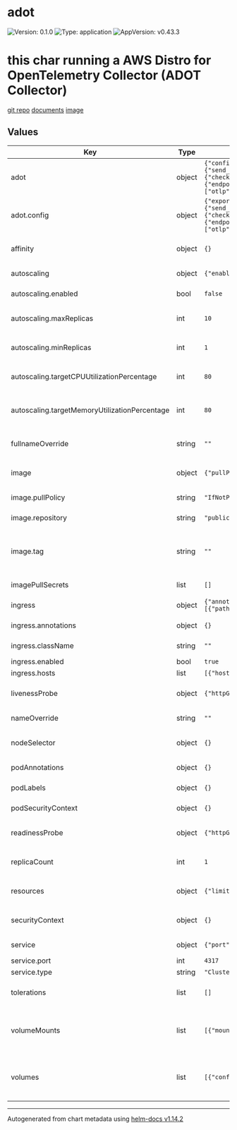 # adot

![Version: 0.1.0](https://img.shields.io/badge/Version-0.1.0-informational?style=flat-square) ![Type: application](https://img.shields.io/badge/Type-application-informational?style=flat-square) ![AppVersion: v0.43.3](https://img.shields.io/badge/AppVersion-v0.43.3-informational?style=flat-square)

# this char running a AWS Distro for OpenTelemetry Collector (ADOT Collector)
[git repo](https://github.com/aws-observability/aws-otel-collector)
[documents](https://aws-otel.github.io)
[image](https://gallery.ecr.aws/aws-observability/aws-otel-collector)

## Values

| Key | Type | Default | Description |
|-----|------|---------|-------------|
| adot | object | `{"config":{"exporters":{"otlp":{}},"extensions":{"health_check":{"endpoint":"${env:MY_POD_IP}:13133"}},"processors":{"batch":{"send_batch_max_size":200,"send_batch_size":100},"memory_limiter":{"check_interval":"5s","limit_percentage":80,"spike_limit_percentage":25}},"receivers":{"otlp":{"protocols":{"grpc":{"endpoint":"${env:MY_POD_IP}:4317"}}}},"service":{"extensions":["health_check"],"pipelines":{"traces":{"exporters":["otlp"],"processors":["memory_limiter","batch"],"receivers":["otlp"]}}}}}` | ADOT configuration |
| adot.config | object | `{"exporters":{"otlp":{}},"extensions":{"health_check":{"endpoint":"${env:MY_POD_IP}:13133"}},"processors":{"batch":{"send_batch_max_size":200,"send_batch_size":100},"memory_limiter":{"check_interval":"5s","limit_percentage":80,"spike_limit_percentage":25}},"receivers":{"otlp":{"protocols":{"grpc":{"endpoint":"${env:MY_POD_IP}:4317"}}}},"service":{"extensions":["health_check"],"pipelines":{"traces":{"exporters":["otlp"],"processors":["memory_limiter","batch"],"receivers":["otlp"]}}}}` | ADOT collector configuration |
| affinity | object | `{}` | Affinity for pod assignment |
| autoscaling | object | `{"enabled":false,"maxReplicas":10,"minReplicas":1,"targetCPUUtilizationPercentage":80,"targetMemoryUtilizationPercentage":80}` | Autoscaling configuration |
| autoscaling.enabled | bool | `false` | Enable autoscaling |
| autoscaling.maxReplicas | int | `10` | Maximum number of replicas |
| autoscaling.minReplicas | int | `1` | Minimum number of replicas |
| autoscaling.targetCPUUtilizationPercentage | int | `80` | Target CPU utilization percentage |
| autoscaling.targetMemoryUtilizationPercentage | int | `80` | Target memory utilization percentage |
| fullnameOverride | string | `""` | Override the full chart name |
| image | object | `{"pullPolicy":"IfNotPresent","repository":"public.ecr.aws/aws-observability/aws-otel-collector","tag":""}` | Container image configuration |
| image.pullPolicy | string | `"IfNotPresent"` | Image pull policy |
| image.repository | string | `"public.ecr.aws/aws-observability/aws-otel-collector"` | Image repository |
| image.tag | string | `""` | Overrides the image tag whose default is the chart appVersion. |
| imagePullSecrets | list | `[]` | Image pull secrets |
| ingress | object | `{"annotations":{},"className":"","enabled":true,"hosts":[{"host":"chart-example.local","paths":[{"path":"/","pathType":"Prefix","port":4317}]}]}` | Ingress configuration |
| ingress.annotations | object | `{}` | Ingress annotations |
| ingress.className | string | `""` | Ingress class name |
| ingress.enabled | bool | `true` | Enable ingress |
| ingress.hosts | list | `[{"host":"chart-example.local","paths":[{"path":"/","pathType":"Prefix","port":4317}]}]` | Ingress hosts |
| livenessProbe | object | `{"httpGet":{"path":"/","port":13133}}` | Liveness probe configuration |
| nameOverride | string | `""` | Override the chart name |
| nodeSelector | object | `{}` | Node selector for pod assignment |
| podAnnotations | object | `{}` | Annotations to add to pods |
| podLabels | object | `{}` | Labels to add to pods |
| podSecurityContext | object | `{}` | Pod security context |
| readinessProbe | object | `{"httpGet":{"path":"/","port":13133}}` | Readiness probe configuration |
| replicaCount | int | `1` | Number of ADOT replicas to deploy |
| resources | object | `{"limits":{"cpu":"200m","memory":"128Mi"},"requests":{"cpu":"10m","memory":"64Mi"}}` | Resource limits and requests |
| securityContext | object | `{}` | Container security context |
| service | object | `{"port":4317,"type":"ClusterIP"}` | Service configuration |
| service.port | int | `4317` | Service port |
| service.type | string | `"ClusterIP"` | Service type |
| tolerations | list | `[]` | Tolerations for pod assignment |
| volumeMounts | list | `[{"mountPath":"/etc/otel-config.yaml","name":"config","subPath":"otel-config.yaml"}]` | Additional volumeMounts on the output Deployment definition. |
| volumes | list | `[{"configMap":{"name":"{{ include \"adot.fullname\" . }}"},"name":"config"}]` | Additional volumes on the output Deployment definition. |

----------------------------------------------
Autogenerated from chart metadata using [helm-docs v1.14.2](https://github.com/norwoodj/helm-docs/releases/v1.14.2)
